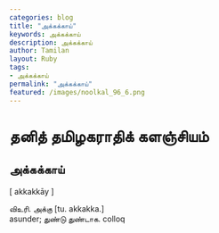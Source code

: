 ```yaml
---  
categories: blog  
title: "அக்கக்காய்"
keywords: அக்கக்காய்  
description: அக்கக்காய்
author: Tamilan  
layout: Ruby  
tags:     
- அக்கக்காய்
permalink: "அக்கக்காய்"  
featured: /images/noolkal_96_6.png  
--- 
```

# தனித் தமிழகராதிக் களஞ்சியம்
## அக்கக்காய்

[ akkakkāy ]  
  
விஉரி. அக்கு [tu. akkakka.]  
asunder; துண்டு துண்டாக. colloq